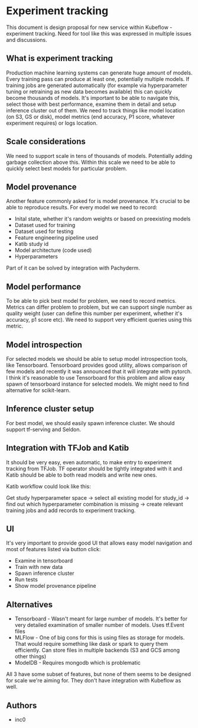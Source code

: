 # Experiment tracking

This document is design proposal for new service within Kubeflow - experiment tracking. Need for tool like this was
expressed in multiple issues and discussions.

## What is experiment tracking

Production machine learning systems can generate huge amount of models. Every training pass can produce at least one, potentially multiple models.
If training jobs are generated automatically (for example via hyperparameter tuning or retraining as new data becomes available) this can quickly become
thousands of models. It's important to be able to navigate this, select those with best performance, examine them in detail and setup inference cluster
out of them. We need to track things like model location (on S3, GS or disk), model metrics (end accuracy, P1 score, whatever experiment requires) or logs location.

## Scale considerations

We need to support scale in tens of thousands of models. Potentially adding garbage collection above this. Within this scale we need to be able to quickly select best models
for particular problem.

## Model provenance

Another feature commonly asked for is model provenance. It's crucial to be able to reproduce results. For every model we need to record:

* Inital state, whether it's random weights or based on preexisting models
* Dataset used for training
* Dataset used for testing
* Feature engineering pipeline used
* Katib study id
* Model architecture (code used)
* Hyperparameters

Part of it can be solved by integration with Pachyderm.

## Model performance

To be able to pick best model for problem, we need to record metrics. Metrics can differ problem to problem, but we can support single number as quality weight
(user can define this number per experiment, whether it's accuracy, p1 score etc). We need to support very efficient queries using this metric.

## Model introspection

For selected models we should be able to setup model introspection tools, like Tensorboard.
Tensorboard provides good utility, allows comparison of few models and recently it was announced that it will integrate with pytorch. I think it's reasonable to use Tensorboard
for this problem and allow easy spawn of tensorboard instance for selected models. We might need to find alternative for scikit-learn.

## Inference cluster setup

For best model, we should easily spawn inference cluster. We should support tf-serving and Seldon.

## Integration with TFJob and Katib

It should be very easy, even automatic, to make entry to experiment tracking from TFJob. TF operator should be tightly integrated with it
and Katib should be able to both read models and write new ones.

Katib workflow could look like this:

Get study hyperparameter space -> select all existing model for study_id -> find out which hyperparameter combination is missing -> create relevant training jobs and add records to experiment tracking.

## UI

It's very important to provide good UI that allows easy model navigation and most of features listed via button click:

* Examine in tensorboard
* Train with new data
* Spawn inference cluster
* Run tests
* Show model provenance pipeline

## Alternatives

* Tensorboard - Wasn't meant for large number of models. It's better for very detailed examination of smaller number of models. Uses tf.Event files
* MLFlow - One of big cons for this is using files as storage for models. That would require something like dask or spark to query them efficiently. Can store files in multiple backends (S3 and GCS among other things)
* ModelDB - Requires mongodb which is problematic

All 3 have some subset of features, but none of them seems to be designed for scale we're aiming for. They don't have integration with Kubeflow as well.

## Authors

* inc0
